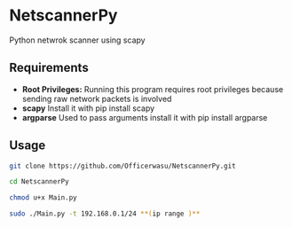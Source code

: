 # NetscannerPy
Python netwrok scanner using scapy 

## Requirements
* **Root Privileges:** Running this program requires root privileges because sending raw network packets is involved
* **scapy** Install it with pip install scapy
* **argparse** Used to pass arguments install it with pip install argparse


## Usage
 ```bash
git clone https://github.com/Officerwasu/NetscannerPy.git

cd NetscannerPy

chmod u+x Main.py

sudo ./Main.py -t 192.168.0.1/24 **(ip range )**
```
